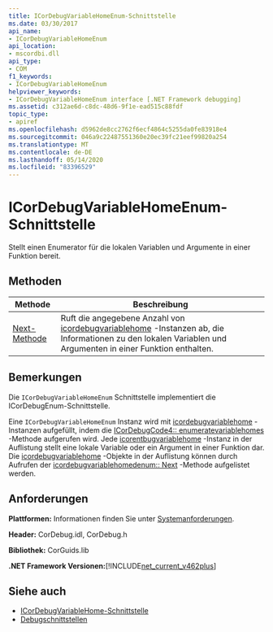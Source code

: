 ```yaml
---
title: ICorDebugVariableHomeEnum-Schnittstelle
ms.date: 03/30/2017
api_name:
- ICorDebugVariableHomeEnum
api_location:
- mscordbi.dll
api_type:
- COM
f1_keywords:
- ICorDebugVariableHomeEnum
helpviewer_keywords:
- ICorDebugVariableHomeEnum interface [.NET Framework debugging]
ms.assetid: c312ae6d-c8dc-48d6-9f1e-ead515c88fdf
topic_type:
- apiref
ms.openlocfilehash: d5962de8cc2762f6ecf4864c5255da0fe83918e4
ms.sourcegitcommit: 046a9c22487551360e20ec39fc21eef99820a254
ms.translationtype: MT
ms.contentlocale: de-DE
ms.lasthandoff: 05/14/2020
ms.locfileid: "83396529"
---
```

# <a name="icordebugvariablehomeenum-interface"></a>ICorDebugVariableHomeEnum-Schnittstelle
Stellt einen Enumerator für die lokalen Variablen und Argumente in einer Funktion bereit.  
  
## <a name="methods"></a>Methoden  
  
|Methode|Beschreibung|  
|------------|-----------------|  
|[Next-Methode](icordebugvariablehomeenum-next-method.md)|Ruft die angegebene Anzahl von [icordebugvariablehome](icordebugvariablehome-interface.md) -Instanzen ab, die Informationen zu den lokalen Variablen und Argumenten in einer Funktion enthalten.|  
  
## <a name="remarks"></a>Bemerkungen  
 Die `ICorDebugVariableHomeEnum` Schnittstelle implementiert die ICorDebugEnum-Schnittstelle.  
  
 Eine `ICorDebugVariableHomeEnum` Instanz wird mit [icordebugvariablehome](icordebugvariablehome-interface.md) -Instanzen aufgefüllt, indem die [ICorDebugCode4:: enumeratevariablehomes](icordebugcode4-enumeratevariablehomes-method.md) -Methode aufgerufen wird. Jede [icorentbugvariablehome](icordebugvariablehome-interface.md) -Instanz in der Auflistung stellt eine lokale Variable oder ein Argument in einer Funktion dar. Die [icordebugvariablehome](icordebugvariablehome-interface.md) -Objekte in der Auflistung können durch Aufrufen der [icordebugvariablehomedenum:: Next](icordebugvariablehomeenum-next-method.md) -Methode aufgelistet werden.  
  
## <a name="requirements"></a>Anforderungen  
 **Plattformen:** Informationen finden Sie unter [Systemanforderungen](../../get-started/system-requirements.md).  
  
 **Header:** CorDebug.idl, CorDebug.h  
  
 **Bibliothek:** CorGuids.lib  
  
 **.NET Framework Versionen:**[!INCLUDE[net_current_v462plus](../../../../includes/net-current-v462plus-md.md)]  
  
## <a name="see-also"></a>Siehe auch

- [ICorDebugVariableHome-Schnittstelle](icordebugvariablehome-interface.md)
- [Debugschnittstellen](debugging-interfaces.md)
